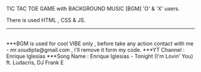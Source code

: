 TIC TAC TOE GAME with BACKGROUND MUSIC [BGM]
'O' & 'X' users.

There is used HTML , CSS & JS.

<hr>
<br>
***BGM is used for cool VIBE only , before take any action contact with me - mr.soudipta@gmail.com , i'll remove it form my code.
***YT Channel : Enrique Iglesias
***Song Name : Enrique Iglesias - Tonight (I'm Lovin' You) ft. Ludacris, DJ Frank E
